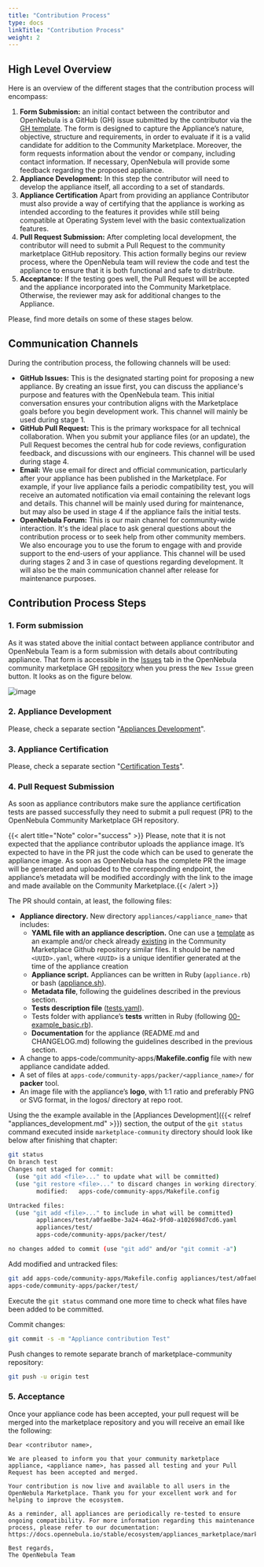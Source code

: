 ```yaml
---
title: "Contribution Process"
type: docs
linkTitle: "Contribution Process"
weight: 2
---
```


## High Level Overview
Here is an overview of the different stages that the contribution process will encompass:
1. **Form Submission:** an initial contact between the contributor and OpenNebula is a GitHub (GH) issue submitted by the contributor via the [GH template](https://github.com/OpenNebula/marketplace-community/issues/new?template=new-appliance-contrib.yml). The form is designed to capture the Appliance’s nature, objective, structure and requirements, in order to evaluate if it is a valid candidate for addition to the Community Marketplace. Moreover, the form requests information about the vendor or company, including contact information. If necessary, OpenNebula will provide some feedback regarding the proposed appliance.
2. **Appliance Development:** In this step the contributor will need to develop the appliance itself, all according to a set of standards.
3. **Appliance Certification** Apart from providing an appliance  Contributor must also provide a way of certifying that the appliance is working as intended according to the features it provides while still being compatible at Operating System level with the basic contextualization features.
4. **Pull Request Submission:** After completing local development, the contributor will need to submit a Pull Request to the community marketplace GitHub repository. This action formally begins our review process, where the OpenNebula team will review the code and test the appliance to ensure that it is both functional and safe to distribute. 
5. **Acceptance:** If the testing goes well, the Pull Request will be accepted and the appliance incorporated into the Community  Marketplace. Otherwise, the reviewer may ask for additional changes to the Appliance.

Please, find more details on some of these stages below.

## Communication Channels

During the contribution process, the following channels will be used:
- **GitHub Issues:** This is the designated starting point for proposing a new appliance. By creating an issue first, you can discuss the appliance's purpose and features with the OpenNebula team. This initial conversation ensures your contribution aligns with the Marketplace goals before you begin development work. This channel will mainly be used during stage 1. 
- **GitHub Pull Request:** This is the primary workspace for all technical collaboration. When you submit your appliance files (or an update), the Pull Request becomes the central hub for code reviews, configuration feedback, and discussions with our engineers. This channel will be used during stage 4.
- **Email:** We use email for direct and official communication, particularly after your appliance has been published in the Marketplace. For example, if your live appliance fails a periodic compatibility test, you will receive an automated notification via email containing the relevant logs and details. This channel will be mainly used during for maintenance, but may also be used in stage 4 if the appliance fails the initial tests.
- **OpenNebula Forum:** This is our main channel for community-wide interaction. It's the ideal place to ask general questions about the contribution process or to seek help from other community members. We also encourage you to use the forum to engage with and provide support to the end-users of your appliance. This channel will be used during stages 2 and 3 in case of questions regarding development. It will also be the main communication channel after release for maintenance purposes.

## Contribution Process Steps

### 1. Form submission
As it was stated above the initial contact between appliance contributor and OpenNebula Team is a form submission with details about contributing appliance.
That form is accessible in the [Issues](https://github.com/OpenNebula/marketplace-community/issues) tab in the OpenNebula community marketplace GH [repository](https://github.com/OpenNebula/marketplace-community) when you press the `New Issue` green button.
It looks as on the figure below.

![image](/images/marketplaces/community_mp/appliance_contrib_gh_template.png)

### 2. Appliance Development
Please, check a separate section "[Appliances Development](appliances_development.md)".

### 3. Appliance Certification
Please, check a separate section "[Certification Tests](certification_tests.md)".

### 4. Pull Request Submission
As soon as appliance contributors make sure the appliance certification tests are passed successfully they need to submit a pull request (PR) to the OpenNebula Community Marketplace GH repository.

{{< alert title="Note" color="success" >}}
Please, note that it is not expected that the appliance contributor uploads the appliance image. It’s expected to have in the PR just the code which can be used to generate the appliance image. As soon as OpenNebula has the complete PR the image will be generated and uploaded to the corresponding endpoint, the appliance’s metadata will be modified accordingly with the link to the image and made available on the Community Marketplace.{{< /alert >}}

The PR should contain, at least, the following files:
* **Appliance directory.** New directory `appliances/<appliance_name>` that includes:
   - **YAML file with an appliance description.** One can use a [template](https://github.com/OpenNebula/marketplace-community?tab=readme-ov-file#image-with-optional-vm-template) as an example and/or check  already [existing](https://github.com/OpenNebula/marketplace-community/tree/master/appliances) in the Community Marketplace Github repository similar files. It should be named `<UUID>.yaml`, where `<UUID>` is a unique identifier generated at the time of the appliance creation
   - **Appliance script.** Appliances can be written in Ruby (`appliance.rb`) or bash ([appliance.sh](https://github.com/OpenNebula/marketplace-community/blob/master/appliances/example/appliance.sh)).
   - **Metadata file**, following the guidelines described in the previous section.
   - **Tests description file** ([tests.yaml](https://github.com/OpenNebula/marketplace-community/blob/master/appliances/example/tests.yaml)).
   - Tests folder with appliance’s **tests** written in Ruby (following [00-example_basic.rb](https://github.com/OpenNebula/marketplace-community/blob/master/appliances/example/tests/00-example_basic.rb)).
   - **Documentation**  for the appliance (README.md and CHANGELOG.md) following the guidelines described in the previous section.
* A change to apps-code/community-apps/**Makefile.config** file with new appliance candidate added.
* A set of files at `apps-code/community-apps/packer/<appliance_name>/` for **packer** tool.
* An image file with the appliance’s **logo**, with 1:1 ratio and preferably PNG or SVG format, in the logos/ directory at repo root.

Using the the example available in the [Appliances Development]({{< relref "appliances_development.md" >}}) section, the output of the `git status` command executed inside `marketplace-community` directory should look like below after finishing that chapter:
```bash
git status
On branch test
Changes not staged for commit:
  (use "git add <file>..." to update what will be committed)
  (use "git restore <file>..." to discard changes in working directory)
    	modified:   apps-code/community-apps/Makefile.config

Untracked files:
  (use "git add <file>..." to include in what will be committed)
    	appliances/test/a0fae8be-3a24-46a2-9fd0-a102698d7cd6.yaml
    	appliances/test/
    	apps-code/community-apps/packer/test/

no changes added to commit (use "git add" and/or "git commit -a")
```

Add modified and untracked files:
```bash
git add apps-code/community-apps/Makefile.config appliances/test/a0fae8be-3a24-46a2-9fd0-a102698d7cd6.yaml appliances/test/
apps-code/community-apps/packer/test/
```

Execute the `git status` command one more time to check what files have been added to be committed.

Commit changes:
```bash
git commit -s -m "Appliance contribution Test"
```

Push changes to remote separate branch of marketplace-community repository:
```bash
git push -u origin test
```

### 5. Acceptance

Once your appliance code has been accepted, your pull request will be merged into the marketplace repository and you will receive an email like the following:

    Dear <contributor name>,

    We are pleased to inform you that your community marketplace appliance, <appliance name>, has passed all testing and your Pull Request has been accepted and merged.

    Your contribution is now live and available to all users in the OpenNebula Marketplace. Thank you for your excellent work and for helping to improve the ecosystem.

    As a reminder, all appliances are periodically re-tested to ensure ongoing compatibility. For more information regarding this maintenance process, please refer to our documentation:
    https://docs.opennebula.io/stable/ecosystem/appliances_marketplace/marketplace_contribution/maintenance_process/

    Best regards,
    The OpenNebula Team
